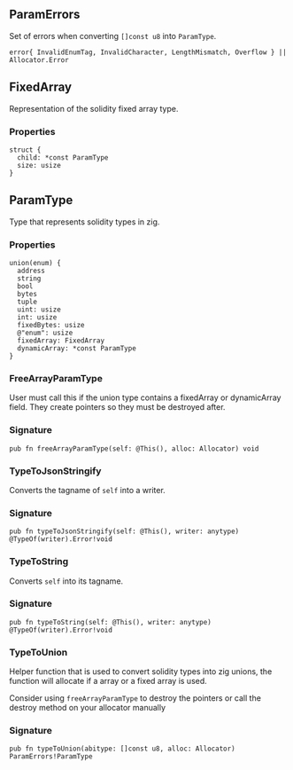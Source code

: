 ## ParamErrors

Set of errors when converting `[]const u8` into `ParamType`.

```zig
error{ InvalidEnumTag, InvalidCharacter, LengthMismatch, Overflow } || Allocator.Error
```

## FixedArray

Representation of the solidity fixed array type.

### Properties

```zig
struct {
  child: *const ParamType
  size: usize
}
```

## ParamType

Type that represents solidity types in zig.

### Properties

```zig
union(enum) {
  address
  string
  bool
  bytes
  tuple
  uint: usize
  int: usize
  fixedBytes: usize
  @"enum": usize
  fixedArray: FixedArray
  dynamicArray: *const ParamType
}
```

### FreeArrayParamType
User must call this if the union type contains a fixedArray or dynamicArray field.
They create pointers so they must be destroyed after.

### Signature

```zig
pub fn freeArrayParamType(self: @This(), alloc: Allocator) void
```

### TypeToJsonStringify
Converts the tagname of `self` into a writer.

### Signature

```zig
pub fn typeToJsonStringify(self: @This(), writer: anytype) @TypeOf(writer).Error!void
```

### TypeToString
Converts `self` into its tagname.

### Signature

```zig
pub fn typeToString(self: @This(), writer: anytype) @TypeOf(writer).Error!void
```

### TypeToUnion
Helper function that is used to convert solidity types into zig unions,
the function will allocate if a array or a fixed array is used.

Consider using `freeArrayParamType` to destroy the pointers
or call the destroy method on your allocator manually

### Signature

```zig
pub fn typeToUnion(abitype: []const u8, alloc: Allocator) ParamErrors!ParamType
```

